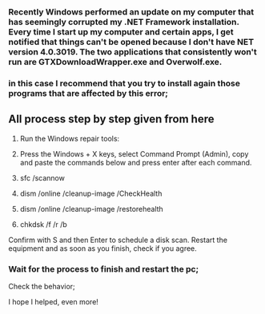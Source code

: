 ### Recently Windows performed an update on my computer that has seemingly corrupted my .NET Framework installation. Every time I start up my computer and certain apps, I get notified that things can't be opened because I don't have NET version 4.0.3019.  The two applications that consistently won't run are GTXDownloadWrapper.exe and Overwolf.exe.
### in this case I recommend that you try to install again those programs that are affected by this error;

## All process step by step given from here
1. Run the Windows repair tools:

2. Press the Windows + X keys, select Command Prompt (Admin), copy and paste the commands below and press enter after each command.

3. sfc /scannow 

4. dism /online /cleanup-image /CheckHealth

5. dism /online /cleanup-image /restorehealth

6. chkdsk /f /r /b


Confirm with S and then Enter to schedule a disk scan. Restart the equipment and as soon as you finish, check if you agree.

### Wait for the process to finish and restart the pc;

Check the behavior;

I hope I helped, even more!
